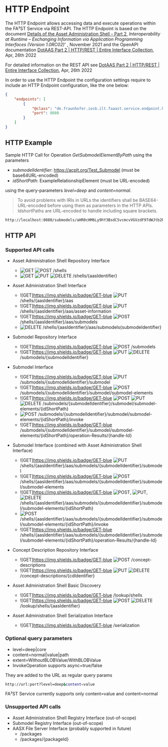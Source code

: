 # HTTP Endpoint

The HTTP Endpoint allows accessing data and execute operations within the FA³ST Service via REST-API.
The HTTP Endpoint is based on the document [Details of the Asset Administration Shell - Part 2](https://www.plattform-i40.de/IP/Redaktion/EN/Downloads/Publikation/Details_of_the_Asset_Administration_Shell_Part2_V1.html), _Interoperability at Runtime –
Exchanging Information via Application
Programming Interfaces (Version 1.0RC02)_' , November 2021 and the OpenAPI documentation [DotAAS Part 2 | HTTP/REST | Entire Interface Collection](https://app.swaggerhub.com/apis/Plattform_i40/Entire-Interface-Collection/V1.0RC01), Apr, 26th 2022

For detailed information on the REST API see
[DotAAS Part 2 | HTTP/REST | Entire Interface Collection](https://app.swaggerhub.com/apis/Plattform_i40/Entire-Interface-Collection/V1.0RC01), Apr, 26th 2022

In order to use the HTTP Endpoint the configuration settings require to include an HTTP Endpoint configuration, like the one below:
```json
{
	"endpoints": [
		{
			"@class": "de.fraunhofer.iosb.ilt.faaast.service.endpoint.http.HttpEndpoint",
			"port": 8080
		}
	]
}
```

## HTTP Example

Sample HTTP Call for Operation _GetSubmodelElementByPath_
using the parameters
-   _submodelIdentifier_: https://acplt.org/Test_Submodel (must be base64URL-encoded)
-   _idShortPath_: ExampleRelationshipElement (must be URL-encoded)

using the query-parameters _level=deep_ and _content=normal_.

> To avoid problems with IRIs in URLs the identifiers shall be BASE64-URL-encoded before using them as parameters in the HTTP APIs. IdshortPaths are URL-encoded to handle including square brackets.

```sh
http://localhost:8080/submodels/aHR0cHM6Ly9hY3BsdC5vcmcvVGVzdF9TdWJtb2RlbA==/submodel/submodel-elements/ExampleRelationshipElement?level=deep&content=normal
```

## HTTP API

### Supported API calls

-   Asset Administration Shell Repository Interface
    -   ![GET](https://img.shields.io/badge/GET-blue) ![POST](https://img.shields.io/badge/POST-brightgreen) /shells
    -   ![GET](https://img.shields.io/badge/GET-blue) ![PUT](https://img.shields.io/badge/PUT-orange) ![DELETE](https://img.shields.io/badge/DELETE-red) /shells/{aasIdentifier}

-   Asset Administration Shell Interface
    -   ![GET]https://img.shields.io/badge/GET-blue ![PUT](https://img.shields.io/badge/PUT-orange) /shells/{aasIdentifier}/aas
    -   ![GET]https://img.shields.io/badge/GET-blue ![PUT](https://img.shields.io/badge/PUT-orange) /shells/{aasIdentifier}/aas/asset-information
    -   ![GET]https://img.shields.io/badge/GET-blue ![POST](https://img.shields.io/badge/POST-brightgreen) /shells/{aasIdentifier}/aas/submodels
    -   ![DELETE](https://img.shields.io/badge/DELETE-red) /shells/{aasIdentifier}/aas/submodels{submodeIdentifier}

-   Submodel Repository Interface
    -   ![GET]https://img.shields.io/badge/GET-blue ![POST](https://img.shields.io/badge/POST-brightgreen) /submodels
    -   ![GET]https://img.shields.io/badge/GET-blue ![PUT](https://img.shields.io/badge/PUT-orange) ![DELETE](https://img.shields.io/badge/DELETE-red) /submodels/{submodelIdentifier}

-   Submodel Interface
    -   ![GET]https://img.shields.io/badge/GET-blue ![PUT](https://img.shields.io/badge/PUT-orange) /submodels/{submodelIdentifier}/submodel
    -   ![GET]https://img.shields.io/badge/GET-blue ![POST](https://img.shields.io/badge/POST-brightgreen) /submodels/{submodelIdentifier}/submodel/submodel-elements
    -   ![GET]https://img.shields.io/badge/GET-blue ![POST](https://img.shields.io/badge/POST-brightgreen) ![PUT](https://img.shields.io/badge/PUT-orange) ![DELETE](https://img.shields.io/badge/DELETE-red) /submodels/{submodelIdentifier}/submodel/submodel-elements/{idShortPath}
    -   ![POST](https://img.shields.io/badge/POST-brightgreen) /submodels/{submodelIdentifier}/submodel/submodel-elements/{idShortPath}/invoke
    -   ![GET]https://img.shields.io/badge/GET-blue /submodels/{submodelIdentifier}/submodel/submodel-elements/{idShortPath}/operation-Results/{handle-Id}

-   Submodel Interface (combined with Asset Administration Shell Interface)
    -   ![GET]https://img.shields.io/badge/GET-blue ![PUT](https://img.shields.io/badge/PUT-orange) /shells/{aasIdentifier}/aas/submodels/{submodelIdentifier}/submodel
    -   ![GET]https://img.shields.io/badge/GET-blue ![POST](https://img.shields.io/badge/POST-brightgreen) /shells/{aasIdentifier}/aas/submodels/{submodelIdentifier}/submodel/submodel-elements
    -   ![GET]https://img.shields.io/badge/GET-blue ![POST](https://img.shields.io/badge/POST-brightgreen), ![PUT](https://img.shields.io/badge/PUT-orange), ![DELETE](https://img.shields.io/badge/DELETE-red) /shells/{aasIdentifier}/aas/submodels/{submodelIdentifier}/submodel/submodel-elements/{idShortPath}
    -   ![POST](https://img.shields.io/badge/POST-brightgreen) /shells/{aasIdentifier}/aas/submodels/{submodelIdentifier}/submodel/submodel-elements/{idShortPath}/invoke
    -   ![GET]https://img.shields.io/badge/GET-blue /shells/{aasIdentifier}/aas/submodels/{submodelIdentifier}/submodel/submodel-elements/{idShortPath}/operation-Results/{handle-Id}

-   Concept Description Repository Interface
    -   ![GET]https://img.shields.io/badge/GET-blue ![POST](https://img.shields.io/badge/POST-brightgreen) /concept-descriptions
    -   ![GET]https://img.shields.io/badge/GET-blue ![PUT](https://img.shields.io/badge/PUT-orange) ![DELETE](https://img.shields.io/badge/DELETE-red) /concept-descriptions/{cdIdentifier}

-   Asset Administration Shell Basic Discovery
    -   ![GET]https://img.shields.io/badge/GET-blue /lookup/shells
    -   ![GET]https://img.shields.io/badge/GET-blue ![POST](https://img.shields.io/badge/POST-brightgreen) ![DELETE](https://img.shields.io/badge/DELETE-red) /lookup/shells/{aasIdentifier}

-   Asset Administration Shell Serialization Interface
    -   ![GET]https://img.shields.io/badge/GET-blue /serialization

### Optional query parameters

-   level=deep|core
-   content=normal|value|path
-   extent=WithoutBLOBValue/WithBLOBValue
-   InvokeOperation supports async=true/false

They are added to the URL as regular query params

```sh
http://url:port?level=deep&content=value
```

FA³ST Service currently supports only content=value and content=normal


### Unsupported API calls

-   Asset Administration Shell Registry Interface (out-of-scope)
-   Submodel Registry Interface (out-of-scope)
-   AASX File Server Interface (probably supported in future)
    -   /packages
    -   /packages/{packageId}
